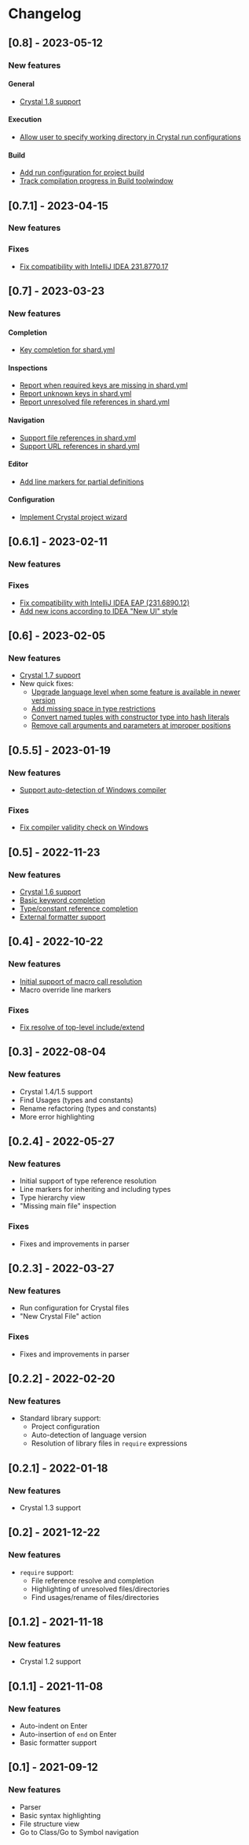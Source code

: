 # Changelog

## [0.8] - 2023-05-12

### New features

#### General
- [Crystal 1.8 support](https://github.com/asedunov/intellij-crystal-lang/issues/55)

#### Execution
- [Allow user to specify working directory in Crystal run configurations](https://github.com/asedunov/intellij-crystal-lang/issues/53)

#### Build
- [Add run configuration for project build](https://github.com/asedunov/intellij-crystal-lang/issues/52)
- [Track compilation progress in Build toolwindow](https://github.com/asedunov/intellij-crystal-lang/issues/54)

## [0.7.1] - 2023-04-15

### New features

### Fixes

- [Fix compatibility with IntelliJ IDEA 231.8770.17](https://github.com/asedunov/intellij-crystal-lang/issues/48)

## [0.7] - 2023-03-23

### New features

#### Completion
- [Key completion for shard.yml](https://github.com/asedunov/intellij-crystal-lang/issues/26)

#### Inspections
- [Report when required keys are missing in shard.yml](https://github.com/asedunov/intellij-crystal-lang/issues/39)
- [Report unknown keys in shard.yml](https://github.com/asedunov/intellij-crystal-lang/issues/39)
- [Report unresolved file references in shard.yml](https://github.com/asedunov/intellij-crystal-lang/issues/41)

#### Navigation
- [Support file references in shard.yml](https://github.com/asedunov/intellij-crystal-lang/issues/40)
- [Support URL references in shard.yml](https://github.com/asedunov/intellij-crystal-lang/issues/42)

#### Editor
- [Add line markers for partial definitions](https://github.com/asedunov/intellij-crystal-lang/issues/43)

#### Configuration
- [Implement Crystal project wizard](https://github.com/asedunov/intellij-crystal-lang/issues/27)

## [0.6.1] - 2023-02-11

### New features

### Fixes

- [Fix compatibility with IntelliJ IDEA EAP (231.6890.12)](https://github.com/asedunov/intellij-crystal-lang/issues/38)
- [Add new icons according to IDEA "New UI" style](https://github.com/asedunov/intellij-crystal-lang/issues/37)

## [0.6] - 2023-02-05

### New features

- [Crystal 1.7 support](https://github.com/asedunov/intellij-crystal-lang/issues/32)
- New quick fixes:
  - [Upgrade language level when some feature is available in newer version](https://github.com/asedunov/intellij-crystal-lang/issues/33)
  - [Add missing space in type restrictions](https://github.com/asedunov/intellij-crystal-lang/issues/34)
  - [Convert named tuples with constructor type into hash literals](https://github.com/asedunov/intellij-crystal-lang/issues/35)
  - [Remove call arguments and parameters at improper positions](https://github.com/asedunov/intellij-crystal-lang/issues/36)

## [0.5.5] - 2023-01-19

### New features

- [Support auto-detection of Windows compiler](https://github.com/asedunov/intellij-crystal-lang/issues/31) 

### Fixes

- [Fix compiler validity check on Windows](https://github.com/asedunov/intellij-crystal-lang/issues/29)

## [0.5] - 2022-11-23

### New features

- [Crystal 1.6 support](https://github.com/asedunov/intellij-crystal-lang/issues/25)
- [Basic keyword completion](https://github.com/asedunov/intellij-crystal-lang/issues/8)
- [Type/constant reference completion](https://github.com/asedunov/intellij-crystal-lang/issues/9)
- [External formatter support](https://github.com/asedunov/intellij-crystal-lang/issues/10)

## [0.4] - 2022-10-22

### New features

- [Initial support of macro call resolution](https://github.com/asedunov/intellij-crystal-lang/issues/21)
- Macro override line markers

### Fixes

- [Fix resolve of top-level include/extend](https://github.com/asedunov/intellij-crystal-lang/issues/24)

## [0.3] - 2022-08-04

### New features

- Crystal 1.4/1.5 support
- Find Usages (types and constants)
- Rename refactoring (types and constants)
- More error highlighting

## [0.2.4] - 2022-05-27

### New features

- Initial support of type reference resolution
- Line markers for inheriting and including types
- Type hierarchy view
- "Missing main file" inspection

### Fixes

- Fixes and improvements in parser

## [0.2.3] - 2022-03-27

### New features

- Run configuration for Crystal files
- "New Crystal File" action

### Fixes

- Fixes and improvements in parser

## [0.2.2] - 2022-02-20

### New features

- Standard library support:
  - Project configuration
  - Auto-detection of language version
  - Resolution of library files in `require` expressions

## [0.2.1] - 2022-01-18

### New features

- Crystal 1.3 support

## [0.2] - 2021-12-22

### New features

- `require` support:
  - File reference resolve and completion
  - Highlighting of unresolved files/directories
  - Find usages/rename of files/directories

## [0.1.2] - 2021-11-18

### New features

- Crystal 1.2 support

## [0.1.1] - 2021-11-08

### New features

- Auto-indent on Enter
- Auto-insertion of `end` on Enter
- Basic formatter support

## [0.1] - 2021-09-12

### New features

- Parser
- Basic syntax highlighting
- File structure view
- Go to Class/Go to Symbol navigation